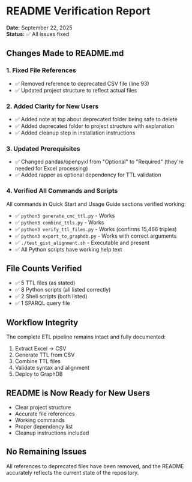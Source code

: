 # README Verification Report

**Date:** September 22, 2025  
**Status:** ✅ All issues fixed

## Changes Made to README.md

### 1. **Fixed File References**
- ✅ Removed reference to deprecated CSV file (line 93)
- ✅ Updated project structure to reflect actual files

### 2. **Added Clarity for New Users**
- ✅ Added note at top about deprecated folder being safe to delete
- ✅ Added deprecated folder to project structure with explanation
- ✅ Added cleanup step in installation instructions

### 3. **Updated Prerequisites**
- ✅ Changed pandas/openpyxl from "Optional" to "Required" (they're needed for Excel processing)
- ✅ Added rapper as optional dependency for TTL validation

### 4. **Verified All Commands and Scripts**
All commands in Quick Start and Usage Guide sections verified working:
- ✅ `python3 generate_cmc_ttl.py` - Works
- ✅ `python3 combine_ttls.py` - Works  
- ✅ `python3 verify_ttl_files.py` - Works (confirms 15,466 triples)
- ✅ `python3 export_to_graphdb.py` - Works with correct arguments
- ✅ `./test_gist_alignment.sh` - Executable and present
- ✅ All Python scripts have working help text

## File Counts Verified
- ✅ 5 TTL files (as stated)
- ✅ 8 Python scripts (all listed correctly)
- ✅ 2 Shell scripts (both listed)
- ✅ 1 SPARQL query file

## Workflow Integrity
The complete ETL pipeline remains intact and fully documented:
1. Extract Excel → CSV
2. Generate TTL from CSV
3. Combine TTL files
4. Validate syntax and alignment
5. Deploy to GraphDB

## README is Now Ready for New Users
- Clear project structure
- Accurate file references
- Working commands
- Proper dependency list
- Cleanup instructions included

## No Remaining Issues
All references to deprecated files have been removed, and the README accurately reflects the current state of the repository.

